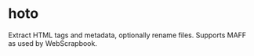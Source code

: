 # hoto
Extract HTML tags and metadata, optionally rename files. Supports MAFF as used by WebScrapbook. 
